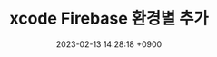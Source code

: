 ---
layout: post
title:  "xcode Firebase 환경별 추가"
date:   2023-02-13 14:28:18 +0900
categories: xcode
---